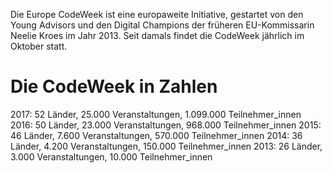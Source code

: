 Die Europe CodeWeek ist eine europaweite Initiative, gestartet von den Young Advisors und den Digital Champions der früheren EU-Kommissarin Neelie Kroes im Jahr 2013. Seit damals findet die CodeWeek jährlich im Oktober statt.

# Die CodeWeek in Zahlen

2017: 52 Länder, 25.000 Veranstaltungen, 1.099.000 Teilnehmer_innen
2016: 50 Länder, 23.000 Veranstaltungen, 968.000 Teilnehmer_innen
2015: 46 Länder, 7.600 Veranstaltungen, 570.000 Teilnehmer_innen
2014: 36 Länder, 4.200 Veranstaltungen, 150.000 Teilnehmer_innen
2013: 26 Länder, 3.000 Veranstaltungen, 10.000 Teilnehmer_innen
